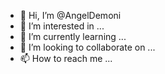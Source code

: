 - 👋 Hi, I’m @AngelDemoni
- 👀 I’m interested in ...
- 🌱 I’m currently learning ...
- 💞️ I’m looking to collaborate on ...
- 📫 How to reach me ...

<!---
AngelDemoni/AngelDemoni is a ✨ special ✨ repository because its `README.md` (this file) appears on your GitHub profile.
You can click the Preview link to take a look at your changes.
--->
